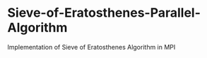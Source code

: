 # Sieve-of-Eratosthenes-Parallel-Algorithm
Implementation of Sieve of Eratosthenes Algorithm in MPI

